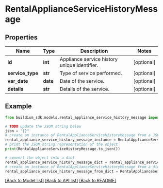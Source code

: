 # RentalApplianceServiceHistoryMessage


## Properties

Name | Type | Description | Notes
------------ | ------------- | ------------- | -------------
**id** | **int** | Appliance service history unique identifier. | [optional] 
**service_type** | **str** | Type of service performed. | [optional] 
**var_date** | **date** | Date of the service. | [optional] 
**details** | **str** | Details of the service. | [optional] 

## Example

```python
from buildium_sdk.models.rental_appliance_service_history_message import RentalApplianceServiceHistoryMessage

# TODO update the JSON string below
json = "{}"
# create an instance of RentalApplianceServiceHistoryMessage from a JSON string
rental_appliance_service_history_message_instance = RentalApplianceServiceHistoryMessage.from_json(json)
# print the JSON string representation of the object
print(RentalApplianceServiceHistoryMessage.to_json())

# convert the object into a dict
rental_appliance_service_history_message_dict = rental_appliance_service_history_message_instance.to_dict()
# create an instance of RentalApplianceServiceHistoryMessage from a dict
rental_appliance_service_history_message_from_dict = RentalApplianceServiceHistoryMessage.from_dict(rental_appliance_service_history_message_dict)
```
[[Back to Model list]](../README.md#documentation-for-models) [[Back to API list]](../README.md#documentation-for-api-endpoints) [[Back to README]](../README.md)


